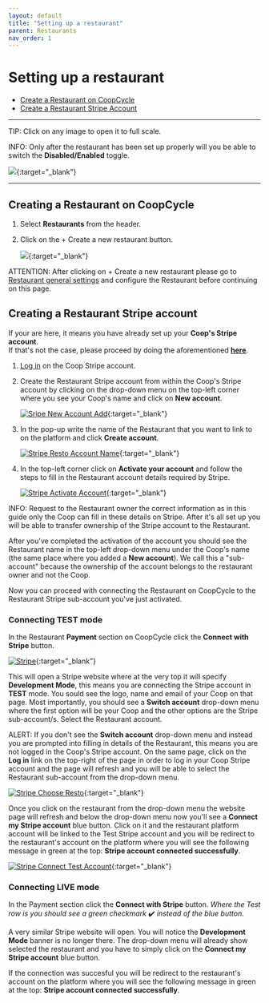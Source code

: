 ```yaml
---
layout: default
title: "Setting up a restaurant"
parent: Restaurants
nav_order: 1
---
```


# Setting up a restaurant

- [Create a Restaurant on CoopCycle](#creating-a-restaurant-on-coopcycle)
- [Create a Restaurant Stripe Account](#creating-a-restaurant-stripe-account)

---

<span class="badge badge-primary">TIP:</span><span> Click on any image to open it to full scale.</span><br>

<span class="badge badge-info">INFO:</span><span> Only after the restaurant has been set up properly will you be able to switch the **Disabled/Enabled** toggle.</span><br>

[![](/assets/images/enablerestotoggle.png)](/assets/images/enablerestotoggle.png){:target="\_blank"}

---

## Creating a Restaurant on CoopCycle

1. Select <i class="fas fa-utensils"></i> **Restaurants** from the header.
   <br>

2. Click on the <span class="badge badge-success">+ Create a new restaurant</span> button.<br>

   [![](/assets/images/createrestaurant.png)](/assets/images/createrestaurant.png){:target="\_blank"}<br>

<span class="badge badge-warning">ATTENTION:</span><span> After clicking on <span class="badge badge-success">+ Create a new restaurant</span> please go to <a href="/en/admin/restaurants/general-settings/">Restaurant general settings</a> and configure the Restaurant before continuing on this page.</span>

## Creating a Restaurant Stripe account

<div class="alert mt-3 alert-primary" role="alert">
If your are here, it means you have already set up your <strong>Coop's Stripe account</strong>.<br>If that's not the case, please proceed by doing the aforementioned <a href="/en/payment_processors/stripe/#setting-up-the-cooperatives-stripe-account"><strong>here</strong></a>.
</div>

1. [Log in](https://dashboard.stripe.com/login) on the Coop Stripe account.<br>

2. Create the Restaurant Stripe account from within the Coop's Stripe account by clicking on the drop-down menu on the top-left corner where you see your Coop's name and click on **New account**.<br>

   [![Sripe New Account Add](/assets/images/stripeNewAccount.png)](/assets/images/stripeNewAccount.png){:target="\_blank"}<br>

3. In the pop-up write the name of the Restaurant that you want to link to on the platform and click **Create account**.<br>

   [![Stripe Resto Account Name](/assets/images/stripeRestoAccountName.png)](/assets/images/stripeRestoAccountName.png){:target="\_blank"}<br>

4. In the top-left corner click on **Activate your account** and follow the steps to fill in the Restaurant account details required by Stripe.<br>

   [![Stripe Activate Account](/assets/images/stripeActivateAccount.png)](/assets/images/stripeActivateAccount.png){:target="\_blank"}<br>

<span class="badge badge-info">INFO:</span><span> Request to the Restaurant owner the correct information as in this guide only the Coop can fill in these details on Stripe. After it's all set up you will be able to transfer ownership of the Stripe account to the Restaurant.</span><br>

After you've completed the activation of the account you should see the Restaurant name in the top-left drop-down menu under the Coop's name (the same place where you added a **New account**). We call this a "sub-account" because the ownership of the account belongs to the restaurant owner and not the Coop.<br>

Now you can proceed with connecting the Restaurant on CoopCycle to the Restaurant Stripe sub-account you've just activated.

### Connecting TEST mode

In the Restaurant **Payment** section on CoopCycle click the **Connect with Stripe** button.<br>

[![Stripe](/assets/images/stripeTest.png)](/assets/images/stripeTest.png){:target="\_blank"}

This will open a Stripe website where at the very top it will specify **Development Mode**, this means you are connecting the Stripe account in **TEST** mode.
You sould see the logo, name and email of your Coop on that page.
Most importantly, you should see a **Switch account** drop-down menu where the first option will be your Coop and the other options are the Stripe sub-account/s. Select the Restaurant account.<br>

<span class="badge badge-warning">ALERT:</span><span> If you don't see the <strong>Switch account</strong> drop-down menu and instead you are prompted into filling in details of the Restaurant, this means you are not logged in the Coop's Stripe account. On the same page, click on the **Log in** link on the top-right of the page in order to log in your Coop Stripe account and the page will refresh and you will be able to select the Restaurant sub-account from the drop-down menu.

[![Stripe Choose Resto](/assets/images/stripeTestChooseResto.png)](/assets/images/stripeTestChooseResto.png){:target="\_blank"}

Once you click on the restaurant from the drop-down menu the website page will refresh and below the drop-down menu now you'll see a **Connect my Stripe account** blue button. Click on it and the restaurant platform account will be linked to the Test Stripe account and you will be redirect to the restaurant's account on the platform where you will see the following message in green at the top: **Stripe account connected successfully**.

[![Stripe Connect Test Account](/assets/images/connectMyStripeAccountButton.png)](/assets/images/connectMyStripeAccountButton.png){:target="\_blank"}

### Connecting LIVE mode

In the Payment section click the **Connect with Stripe** button. _Where the Test row is you should see a green checkmark_ ✔️ _instead of the blue button._

A very similar Stripe website will open. You will notice the **Development Mode** banner is no longer there. The drop-down menu will already show selected the restaurant and you have to simply click on the **Connect my Stripe account** blue button.

If the connection was succesful you will be redirect to the restaurant's account on the platform where you will see the following message in green at the top: **Stripe account connected successfully**.

<!--

You don't have to fill in the details of the Restaurant on this page, simply proceed by clicking **Skip this account form**. The Stripe website page will close and you will return to the Restaurant settings page on the platform. If connection was successful you will see the following message in green at the top: **Stripe account connected successfully**.

[![Stripe](/assets/images/stripeTestSkip.png)](/assets/images/stripeTestSkip.png){:target="\_blank"}

-->

<!--


  - Check that “Payments” and “Payouts” are green - in case of problems contact [dev@coopcycle.org](mailto:dev@coopcycle.org)

  ![Stripe](/assets/images/stripe_resto_account_fr_5.png)


After performing these steps:

- Create an account for the restaurateur in the “Users” section
- Assign the restaurant to this restaurateur so that he can access the back office


Prerequisite:

- Having correctly configured the Stripe account linked to the platform (link to the corresponding page)


Minimum information required beforehand:

- Name, first name of the restaurateur
- Legal name of the restaurant
- Restaurant phone number
- Restaurant address
- IBAN of the restaurant
- **Color front / back scan of the restaurant owner's identity card in JPEG or PNG format (Stripe request after the first orders for identity verification)**
- Contractual information (what delivery rate for the restaurant owner? For the customer? Who pays the payment fees?)

-->
